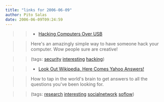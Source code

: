 ```yaml
---
title: "links for 2006-06-09"
author: Pito Salas
date: 2006-06-09T09:24:59
---
```



>>

>>   * [Hacking Computers Over
USB](<http://www.schneier.com/blog/archives/2006/06/hacking_compute.html>)

>>

>> Here's an amazingly simple way to have someone hack your computer. Wow
people sure are creative!

>>

>> (tags: [security](<http://del.icio.us/pitosalas/security>)
[interesting](<http://del.icio.us/pitosalas/interesting>)
[hacking](<http://del.icio.us/pitosalas/hacking>))

>>

>>   * [Look Out Wikipedia, Here Comes Yahoo
Answers!](<http://searchenginewatch.com/searchday/article.php/3612046>)

>>

>> How to tap in the world's brain to get answers to all the questions you've
been looking for.

>>

>> (tags: [research](<http://del.icio.us/pitosalas/research>)
[interesting](<http://del.icio.us/pitosalas/interesting>)
[socialnetwork](<http://del.icio.us/pitosalas/socialnetwork>)
[soflow](<http://del.icio.us/pitosalas/soflow>))

>>

>>


